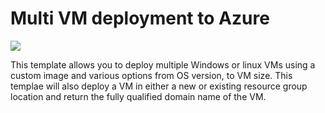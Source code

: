 # Multi VM deployment to Azure

<a href="https://portal.azure.com/#create/Microsoft.Template/uri/https%3A%2F%2Fraw.githubusercontent.com%2Fbalticapprenticeships%2FAzure-Templates%2Fdscdev%2Fmulti-vm-custom-deployment%2Fazuredeploy.json" target="_blank">
    <img src="http://azuredeploy.net/deploybutton.png"/>
</a>

This template allows you to deploy multiple Windows or linux VMs using a custom image and various options from OS version, to VM size. This templae will also deploy a VM in either a new or existing resource group location and return the fully qualified domain name of the VM.
